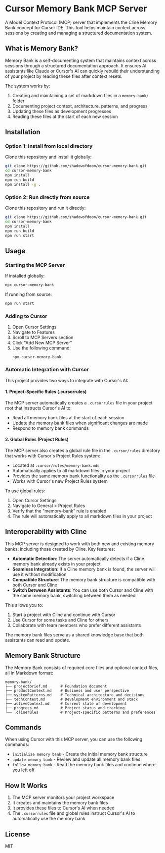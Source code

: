 # Cursor Memory Bank MCP Server

A Model Context Protocol (MCP) server that implements the Cline Memory Bank concept for Cursor IDE. This tool helps maintain context across sessions by creating and managing a structured documentation system.

## What is Memory Bank?

Memory Bank is a self-documenting system that maintains context across sessions through a structured documentation approach. It ensures AI assistants like Claude or Cursor's AI can quickly rebuild their understanding of your project by reading these files after context resets.

The system works by:
1. Creating and maintaining a set of markdown files in a `memory-bank/` folder
2. Documenting project context, architecture, patterns, and progress
3. Updating these files as development progresses
4. Reading these files at the start of each new session

## Installation

### Option 1: Install from local directory

Clone this repository and install it globally:

```bash
git clone https://github.com/shadowofdoom/cursor-memory-bank.git
cd cursor-memory-bank
npm install
npm run build
npm install -g .
```

### Option 2: Run directly from source

Clone this repository and run it directly:

```bash
git clone https://github.com/shadowofdoom/cursor-memory-bank.git
cd cursor-memory-bank
npm install
npm run build
npm run start
```

## Usage

### Starting the MCP Server

If installed globally:

```bash
npx cursor-memory-bank
```

If running from source:

```bash
npm run start
```

### Adding to Cursor

1. Open Cursor Settings
2. Navigate to Features
3. Scroll to MCP Servers section
4. Click "Add New MCP Server"
5. Use the following command:
   ```
   npx cursor-memory-bank
   ```

### Automatic Integration with Cursor

This project provides two ways to integrate with Cursor's AI:

#### 1. Project-Specific Rules (.cursorrules)

The MCP server automatically creates a `.cursorrules` file in your project root that instructs Cursor's AI to:

- Read all memory bank files at the start of each session
- Update the memory bank files when significant changes are made
- Respond to memory bank commands

#### 2. Global Rules (Project Rules)

The MCP server also creates a global rule file in the `.cursor/rules` directory that works with Cursor's Project Rules system:

- Located at `.cursor/rules/memory-bank.mdc`
- Automatically applies to all markdown files in your project
- Provides the same memory bank functionality as the `.cursorrules` file
- Works with Cursor's new Project Rules system

To use global rules:

1. Open Cursor Settings
2. Navigate to General > Project Rules
3. Verify that the "memory-bank" rule is enabled
4. The rule will automatically apply to all markdown files in your project

## Interoperability with Cline

This MCP server is designed to work with both new and existing memory banks, including those created by Cline. Key features:

- **Automatic Detection**: The server automatically detects if a Cline memory bank already exists in your project
- **Seamless Integration**: If a Cline memory bank is found, the server will use it without modification
- **Compatible Structure**: The memory bank structure is compatible with both Cursor and Cline
- **Switch Between Assistants**: You can use both Cursor and Cline with the same memory bank, switching between them as needed

This allows you to:
1. Start a project with Cline and continue with Cursor
2. Use Cursor for some tasks and Cline for others
3. Collaborate with team members who prefer different assistants

The memory bank files serve as a shared knowledge base that both assistants can read and update.

## Memory Bank Structure

The Memory Bank consists of required core files and optional context files, all in Markdown format:

```
memory-bank/
├── projectbrief.md      # Foundation document
├── productContext.md    # Business and user perspective
├── systemPatterns.md    # Technical architecture and decisions
├── techContext.md       # Development environment and stack
├── activeContext.md     # Current state of development
├── progress.md          # Project status and tracking
└── .clinerules          # Project-specific patterns and preferences
```

## Commands

When using Cursor with this MCP server, you can use the following commands:

- `initialize memory bank` - Create the initial memory bank structure
- `update memory bank` - Review and update all memory bank files
- `follow memory bank` - Read the memory bank files and continue where you left off

## How It Works

1. The MCP server monitors your project workspace
2. It creates and maintains the memory bank files
3. It provides these files to Cursor's AI when needed
4. The `.cursorrules` file and global rules instruct Cursor's AI to automatically use the memory bank

## License

MIT 